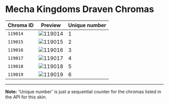 # Mecha Kingdoms Draven Chromas

| Chroma ID | Preview | Unique number |
|---|---|---|
| `119014` | ![119014](https://raw.communitydragon.org/latest/plugins/rcp-be-lol-game-data/global/default/v1/champion-chroma-images/119/119014.png) | 1 |
| `119015` | ![119015](https://raw.communitydragon.org/latest/plugins/rcp-be-lol-game-data/global/default/v1/champion-chroma-images/119/119015.png) | 2 |
| `119016` | ![119016](https://raw.communitydragon.org/latest/plugins/rcp-be-lol-game-data/global/default/v1/champion-chroma-images/119/119016.png) | 3 |
| `119017` | ![119017](https://raw.communitydragon.org/latest/plugins/rcp-be-lol-game-data/global/default/v1/champion-chroma-images/119/119017.png) | 4 |
| `119018` | ![119018](https://raw.communitydragon.org/latest/plugins/rcp-be-lol-game-data/global/default/v1/champion-chroma-images/119/119018.png) | 5 |
| `119019` | ![119019](https://raw.communitydragon.org/latest/plugins/rcp-be-lol-game-data/global/default/v1/champion-chroma-images/119/119019.png) | 6 |

---

**Note:** 'Unique number' is just a sequential counter for the chromas listed in the API for this skin.